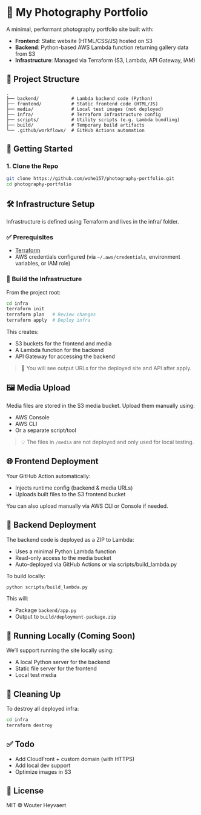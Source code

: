 # 📸 My Photography Portfolio

A minimal, performant photography portfolio site built with:

- **Frontend**: Static website (HTML/CSS/JS) hosted on S3
- **Backend**: Python-based AWS Lambda function returning gallery data from S3
- **Infrastructure**: Managed via Terraform (S3, Lambda, API Gateway, IAM)

## 📂 Project Structure

```
.
├── backend/            # Lambda backend code (Python)
├── frontend/           # Static frontend code (HTML/JS)
├── media/              # Local test images (not deployed)
├── infra/              # Terraform infrastructure config
├── scripts/            # Utility scripts (e.g. Lambda bundling)
├── build/              # Temporary build artifacts
└── .github/workflows/  # GitHub Actions automation
```

## 🚀 Getting Started

### 1. Clone the Repo

```bash
git clone https://github.com/wohe157/photography-portfolio.git
cd photography-portfolio
```

## 🛠 Infrastructure Setup

Infrastructure is defined using Terraform and lives in the infra/ folder.

### ✅ Prerequisites

- [Terraform](https://developer.hashicorp.com/terraform)
- AWS credentials configured (via `~/.aws/credentials`, environment variables, or IAM role)

### 🔧 Build the Infrastructure

From the project root:

```bash
cd infra
terraform init
terraform plan   # Review changes
terraform apply  # Deploy infra
```

This creates:

- S3 buckets for the frontend and media
- A Lambda function for the backend
- API Gateway for accessing the backend

> 🔐 You will see output URLs for the deployed site and API after apply.

## 🖼 Media Upload

Media files are stored in the S3 media bucket. Upload them manually using:

- AWS Console
- AWS CLI
- Or a separate script/tool

> 💡 The files in `/media` are not deployed and only used for local testing.

## 🌐 Frontend Deployment

Your GitHub Action automatically:

- Injects runtime config (backend & media URLs)
- Uploads built files to the S3 frontend bucket

You can also upload manually via AWS CLI or Console if needed.

## 🧠 Backend Deployment

The backend code is deployed as a ZIP to Lambda:

- Uses a minimal Python Lambda function
- Read-only access to the media bucket
- Auto-deployed via GitHub Actions or via scripts/build_lambda.py

To build locally:

```bash
python scripts/build_lambda.py
```

This will:

- Package `backend/app.py`
- Output to `build/deployment-package.zip`

## 🧪 Running Locally (Coming Soon)

We’ll support running the site locally using:

- A local Python server for the backend
- Static file server for the frontend
- Local test media

## 🧼 Cleaning Up

To destroy all deployed infra:

```bash
cd infra
terraform destroy
```

## ✅ Todo

- Add CloudFront + custom domain (with HTTPS)
- Add local dev support
- Optimize images in S3

## 📄 License

MIT © Wouter Heyvaert
